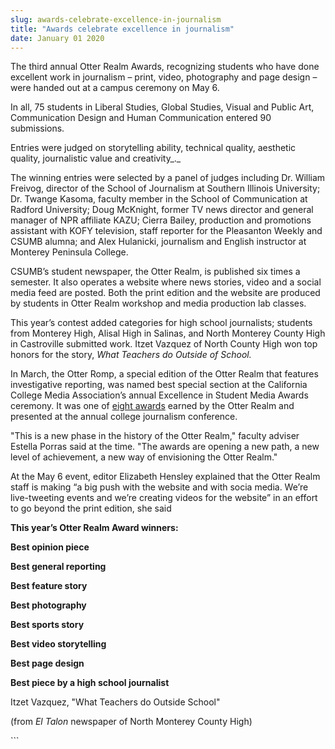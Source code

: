 ```yaml
---
slug: awards-celebrate-excellence-in-journalism
title: "Awards celebrate excellence in journalism"
date: January 01 2020
---
```


 
<p>
  The third annual Otter Realm Awards, recognizing students who have done
  excellent work in journalism – print, video, photography and page design –
  were handed out at a campus ceremony on May 6.
</p>
<p>
  In all, 75 students in Liberal Studies, Global Studies, Visual and Public Art,
  Communication Design and Human Communication entered 90 submissions.
</p>
<p>
  Entries were judged on storytelling ability, technical quality, aesthetic
  quality, journalistic value and creativity_._
</p>
<p>
  The winning entries were selected by a panel of judges including Dr. William
  Freivog, director of the School of Journalism at Southern Illinois University;
  Dr. Twange Kasoma, faculty member in the School of Communication at Radford
  University; Doug McKnight, former TV news director and general manager of NPR
  affiliate KAZU; Cierra Bailey, production and promotions assistant with KOFY
  television, staff reporter for the Pleasanton Weekly and CSUMB alumna; and
  Alex Hulanicki, journalism and English instructor at Monterey Peninsula
  College.
</p>
<p>
  CSUMB’s student newspaper, the Otter Realm, is published six times a semester.
  It also operates a website where news stories, video and a social media feed
  are posted. Both the print edition and the website are produced by students in
  Otter Realm workshop and media production lab classes.
</p>
<p>
  This year’s contest added categories for high school journalists; students
  from Monterey High, Alisal High in Salinas, and North Monterey County High in
  Castroville submitted work. Itzet Vazquez of North County High won top honors
  for the story, <em>What Teachers do Outside of School.</em>
</p>
<p>
  In March, the Otter Romp, a special edition of the Otter Realm that features
  investigative reporting, was named best special section at the California
  College Media Association’s annual Excellence in Student Media Awards
  ceremony. It was one of
  <a
    href="https://csumb.edu/news/otter&#45;realm&#45;hauls&#45;awards&#45;collegiate&#45;media&#45;event?_search=Otter+Realm+Awards"
    >eight awards</a
  >
  earned by the Otter Realm and presented at the annual college journalism
  conference.
</p>
<p>
  "This is a new phase in the history of the Otter Realm," faculty adviser
  Estella Porras said at the time. "The awards are opening a new path, a new
  level of achievement, a new way of envisioning the Otter Realm."
</p>
<p>
  At the May 6 event, editor Elizabeth Hensley explained that the Otter Realm
  staff is making “a big push with the website and with socia media. We’re
  live&#45;tweeting events and we’re creating videos for the website” in an
  effort to go beyond the print edition, she said
</p>
<p><strong>This year’s Otter Realm Award winners:</strong></p>
<p><strong>Best opinion piece</strong></p>
<p><strong>Best general reporting</strong></p>
<p><strong>Best feature story</strong></p>
<p><strong>Best photography</strong></p>
<p><strong>Best sports story</strong></p>
<p><strong>Best video storytelling</strong></p>
<p><strong>Best page design</strong></p>
<p><strong>Best piece by a high school journalist</strong></p>
<p>Itzet Vazquez, "What Teachers do Outside School"</p>
<p>&#40;from <em>El Talon</em> newspaper of North Monterey County High&#41;</p>
```
